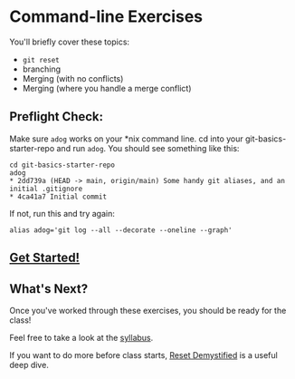 # Command-line Exercises

You'll briefly cover these topics:
- `git reset`
- branching
- Merging (with no conflicts)
- Merging (where you handle a merge conflict)

## Preflight Check:
Make sure `adog` works on your \*nix command line. cd into your git-basics-starter-repo and run `adog`.  You should see something like this:
```
cd git-basics-starter-repo
adog
* 2dd739a (HEAD -> main, origin/main) Some handy git aliases, and an initial .gitignore
* 4ca41a7 Initial commit

```

If not, run this and try again:
```
alias adog='git log --all --decorate --oneline --graph'
```

## [Get Started!](./command-line-exercises/three-trees-git-reset.md)

## What's Next?

Once you've worked through these exercises, you should be ready for the class!

Feel free to take a look at the [syllabus](syllabus.md).

If you want to do more before class starts, [Reset Demystified](https://git-scm.com/book/en/v2/Git-Tools-Reset-Demystified) is a useful deep dive.

